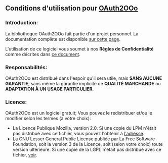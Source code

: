 
## Conditions d'utilisation pour [OAuth2OOo](https://github.com/prrvchr/OAuth2OOo)

### Introduction:

La bibliothèque OAuth2OOo fait partie d'un projet personnel.
La documentation complète est disponible [sur cette page](https://prrvchr.github.io/OAuth2OOo).

L'utilisation de ce logiciel vous soumet à nos **Règles de Confidentialité** comme décrites dans [ce document](https://prrvchr.github.io/OAuth2OOo/OAuth2OOo/registration/PrivacyPolicy_fr).

### Responsabilités:

OAuth2OOo est distribué dans l'espoir qu'il sera utile, mais **SANS AUCUNE GARANTIE**; sans même la garantie implicite de **QUALITÉ MARCHANDE** ou **ADAPTATION À UN USAGE PARTICULIER**.

### Licence:

OAuth2OOo est un logiciel gratuit; Vous pouvez le redistribuer et/ou le modifier selon les termes (à votre choix):

- La Licence Publique Mozilla, version 2.0. Si une copie du LPM n'était pas distribué avec ce fichier, vous pouvez l'obtenir à [l'adresse](http://mozilla.org/MPL/2.0/).
- La GNU Lesser General Public License publiée par La Free Software Foundation, soit la version 3 de la Licence, soit (selon votre choix) toute version ultérieure. Si une copie de la LGPL n'était pas distribué avec ce fichier, [voir](http://www.gnu.org/licenses/).
